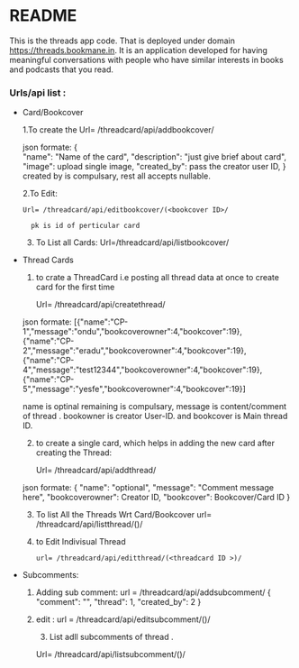 # README #
This is the threads app code. That is deployed under domain https://threads.bookmane.in.
It is an application developed for having meaningful conversations with people who have similar interests in books and podcasts that you read.

### Urls/api list :

* Card/Bookcover 
	
	1.To create the 
	  Url= /threadcard/api/addbookcover/

	json formate:
		{  
		"name": "Name of the card",
		"description": "just give brief about card",
		"image": upload single image,
		"created_by": pass the creator user ID, 
		}
	created by is compulsary, rest all accepts nullable.

	2.To Edit: 
		
	  Url= /threadcard/api/editbookcover/(<bookcover ID>/

		pk is id of perticular card
	3. To List all Cards:
	   Url=/threadcard/api/listbookcover/
		

*  Thread Cards

	1. to crate a ThreadCard i.e posting all thread data at once to create card for the first time

 	   Url= /threadcard/api/createthread/

	json formate:
		[{"name":"CP-1","message":"ondu","bookcoverowner":4,"bookcover":19},
		{"name":"CP-2","message":"eradu","bookcoverowner":4,"bookcover":19},
		{"name":"CP-4","message":"test12344","bookcoverowner":4,"bookcover":19},
		{"name":"CP-5","message":"yesfe","bookcoverowner":4,"bookcover":19}]

	name is optinal remaining is compulsary, message is content/comment of thread . bookowner is creator User-ID. and bookcover is Main 		thread ID. 

	2. to create a single card, which helps in adding the new card after creating the Thread:
	   
	   Url= /threadcard/api/addthread/

	json formate:
		{
		"name": "optional",
		"message": "Comment message here",
		"bookcoverowner": Creator ID,
		"bookcover": Bookcover/Card ID
		}

	3. To list All the Threads Wrt Card/Bookcover 
      	   url= /threadcard/api/listthread/(<bookcover ID>)/


	4. to Edit Indivisual Thread

       	   url= /threadcard/api/editthread/(<threadcard ID >)/

* Subcomments:
	1. Adding sub comment:
		url = /threadcard/api/addsubcomment/
		{
		    "comment": "",
		    "thread": 1,
		    "created_by": 2
		}
	2. edit :
		url = /threadcard/api/editsubcomment/(<subcomment ID >)/

       	3. List adll subcomments of thread .
		
		Url= /threadcard/api/listsubcomment/(<Thread ID>)/


